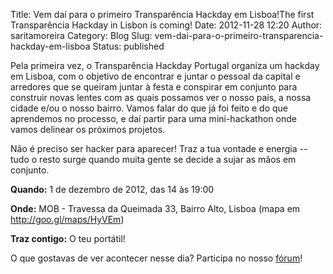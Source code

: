 Title: Vem daí para o primeiro Transparência Hackday em Lisboa!The first Transparência Hackday in Lisbon is coming!
Date: 2012-11-28 12:20
Author: saritamoreira
Category: Blog
Slug: vem-dai-para-o-primeiro-transparencia-hackday-em-lisboa
Status: published

Pela primeira vez, o Transparência Hackday Portugal organiza um hackday em 
Lisboa, com o objetivo de encontrar e juntar o pessoal da capital e 
arredores que se queiram juntar à festa e conspirar em conjunto para 
construir novas lentes com as quais possamos ver o nosso país, a nossa 
cidade e/ou o nosso bairro. Vamos falar do que já foi feito e do que 
aprendemos no processo, e daí partir para uma mini-hackathon onde vamos 
delinear os próximos projetos.

Não é preciso ser hacker para aparecer! Traz a tua vontade e energia -- tudo 
o resto surge quando muita gente se decide a sujar as mãos em conjunto.

**Quando:** 1 de dezembro de 2012, das 14 às 19:00

**Onde:** MOB - Travessa da Queimada 33, Bairro Alto, Lisboa (mapa em <http://goo.gl/maps/HyVEm>)

**Traz contigo:** O teu portátil!

O que gostavas de ver acontecer nesse dia? Participa no nosso [fórum](http://transparenciahackday.org/forum/discussion/11/hackday-em-lisboa-dia-1-de-dezembro#Item_1)!
